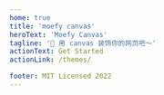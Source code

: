 ```yaml
---
home: true
title: 'moefy canvas'
heroText: 'Moefy Canvas'
tagline: '🎉 用 canvas 装饰你的网页吧～'
actionText: Get Started
actionLink: /themes/

footer: MIT Licensed 2022
---
```


<script setup>
import { watch, toRefs, onMounted } from 'vue'
import { useRoute } from 'vitepress'
import { MAX_Z_INDEX } from '@moefy-canvas/core'
import { Sparkler, SparklerMode } from '@moefy-canvas/theme-sparkler'
import { Ribbon } from '@moefy-canvas/theme-ribbon'

const elSparkler = document.createElement('canvas')
const sparkler = new Sparkler({
   mode: SparklerMode.TRAIL,
}, {
   opacity: 1,
   zIndex: MAX_Z_INDEX,
})

const elRibbon = document.createElement('canvas')
const ribbon = new Ribbon({}, {
   opacity: 1,
   zIndex: -MAX_Z_INDEX,
})

onMounted(() => {
   document.body.appendChild(elSparkler)
   sparkler.mount(elSparkler)
   document.body.appendChild(elRibbon)
   ribbon.mount(elRibbon)
})

const route = useRoute()
const path = toRefs(route).path
watch(path, (path, prevPath) => {
   elSparkler.remove()
   sparkler.unmount()
   elRibbon.remove()
   ribbon.unmount()
})
</script>
